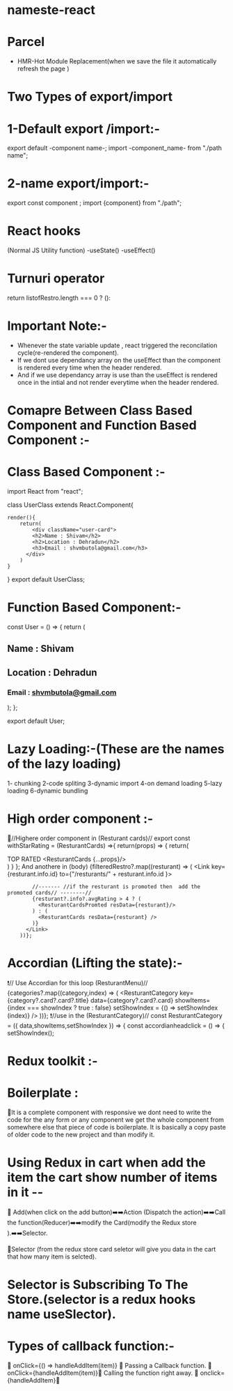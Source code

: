 # nameste-react

# Parcel
- HMR-Hot Module Replacement(when we save the file it automatically refresh the page )

# Two Types of export/import

# 1-Default export /import:-
export default -component name-;
import -component_name- from "./path name";

# 2-name export/import:-
export const component ;
import {component} from "./path";

# React hooks
(Normal JS Utility function)
-useState()
-useEffect()

# Turnuri operator
 return listofRestro.length === 0 ? (<Shimmer/>):
 
# Important Note:-
- Whenever the state variable update , react triggered the reconcilation cycle(re-rendered the component). 
- If we dont use dependancy array on the useEffect than the component is rendered every time when the header rendered.
- And if we use dependancy array is use than the useEffect is rendered once in the intial and not render everytime when the header rendered.

# Comapre Between Class Based Component and Function Based Component :-
# Class Based Component :-
import React from "react";

class UserClass extends React.Component{

    render(){
        return(
            <div className="user-card">
            <h2>Name : Shivam</h2>
            <h2>Location : Dehradun</h2>
            <h3>Email : shvmbutola@gmail.com</h3>
          </div>
        )
    }
}
export default UserClass;

# Function Based Component:-
const User = () => {
  return (
    <div className="user-card">
      <h2>Name : Shivam</h2>
      <h2>Location : Dehradun</h2>
      <h3>Email : shvmbutola@gmail.com</h3>
    </div>
  );
};

export default User;

# Lazy Loading:-(These are the names  of the lazy loading)
1- chunking
2-code spliting
3-dynamic import
4-on demand loading
5-lazy loading
6-dynamic bundling

# High order component :-
  🔷//Highere order component in (Resturant cards)//
  export const withStarRating = (ResturantCards) =>{
    return(props) => {
      return(
        <div>
          <label className="absolute p-2  m-1 bg-orange-400 text-white rounded-lg">TOP RATED</label>
          <ResturantCards {...props}/>
        </div>
      )
    }
  };
  And anothere in (body)
   {filteredRestro?.map((resturant) => (
          <Link key={resturant.info.id} to={"/resturants/" + resturant.info.id }>

            //------- //if the resturant is promoted then  add the promoted cards// --------//
            {resturant?.info?.avgRating > 4 ? (
              <ResturantCardsPromted resData={resturant}/>
            ) : (
              <ResturantCards resData={resturant} />
            )}
          </Link>
        ))};

# Accordian (Lifting the state):-
 ❗// Use Accordian for this loop (ResturantMenu)//
      {categories?.map((category,index) => (
        <ResturantCategory 
        key={category?.card?.card?.title} 
        data={category?.card?.card}
         showItems={index === showIndex ? true : false}
         setShowIndex = {() => setShowIndex (index)}
          />
      ))};
  ❗//use in the (ResturantCategory)//
  const ResturantCategory = ({ data,showItems,setShowIndex }) => {
  const accordianheadclick = () => {
    setShowIndex();

# Redux toolkit :-
# Boilerplate : 
 🔷It is a complete component with responsive we dont need to write the code for the any form or any component we get the whole component from somewhere else that piece of code is boilerplate. It is basically a copy paste of older code to the new project and than modify it.

# Using Redux in cart when add the item the cart show number of items in it --

  🔶 Add(when click on the add button)➡️➡️Action (Dispatch the action)➡️➡️Call the function(Reducer)➡️➡️modify the Card(modify the Redux store ).➡️➡️Selector.

  🔷Selector (from the redux store card seletor will give you data in the cart that how many item is selcted).
  # Selector is Subscribing To The Store.(selector is a redux hooks name useSlector).

# Types of callback function:-
 🔶 onClick={() => handleAddItem(item)} 🟰 Passing a Callback function.
 🔶 onClick={handleAddItem(item)}🟰 Calling the function right away.
 🔶 onclick={handleAddItem}🟰